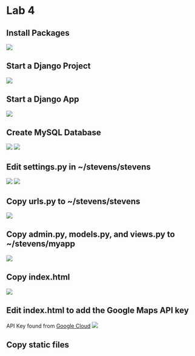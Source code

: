 # Lab 4

## Install Packages
![](https://github.com/elizabeth674/EE322/assets/71655045/e8d689ab-71ec-422a-9d53-0b7f78a66f45)

## Start a Django Project
![](https://github.com/elizabeth674/EE322/assets/71655045/49751f20-1665-4f42-89e8-36e2993eecbc)

## Start a Django App
![](https://github.com/elizabeth674/EE322/assets/71655045/13c92886-6d7c-43d6-b951-228412019255)

## Create MySQL Database
![](https://github.com/elizabeth674/EE322/assets/71655045/31b45b0c-3c6e-4725-90bb-8b11f2cf7be2)
![](https://github.com/elizabeth674/EE322/assets/71655045/9d2c848e-2f7c-4532-a0f6-33fa1130ea76)

## Edit settings.py in ~/stevens/stevens
![](https://github.com/elizabeth674/EE322/assets/71655045/13f6e107-9b3f-4a42-b9ce-74d8afc3447e)
![](https://github.com/elizabeth674/EE322/assets/71655045/535b7b19-dc38-4e03-83f5-5c582d4e2a27)

## Copy urls.py to ~/stevens/stevens
![](https://github.com/elizabeth674/EE322/assets/71655045/49f1ae31-92fb-474f-a96e-41582c0a3107)

## Copy admin.py, models.py, and views.py to ~/stevens/myapp
![](https://github.com/elizabeth674/EE322/assets/71655045/2f9bd0bc-9154-4afa-91bc-8489602fde13)

## Copy index.html
![](https://github.com/elizabeth674/EE322/assets/71655045/1ef486f4-550d-4af4-afcd-8a9a3cc12377)

## Edit index.html to add the Google Maps API key
API Key found from [Google Cloud](https://console.cloud.google.com/apis/credentials?project=cpudata-417922)
![](https://github.com/elizabeth674/EE322/assets/71655045/a51f4bbe-5556-4c90-b941-ab80f32f3508)

## Copy static files

